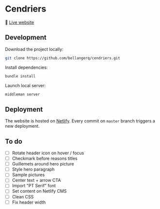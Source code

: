 # Cendriers

:rocket: [Live website](https://cendriers.netlify.com)

## Development

Download the project locally:

```sh
git clone https://github.com/bellangerq/cendriers.git
```

Install dependencies:
```sh
bundle install
```

Launch local server:
```sh
middleman server
```

## Deployment

The website is hosted on [Netlify](https://netlify.com). Every commit on `master` branch triggers a new deployment.


## To do

- [ ] Rotate header icon on hover / focus
- [ ] Checkmark before reasons titles
- [ ] Guillemets around hero picture
- [ ] Style hero paragraph
- [ ] Sample pictures
- [ ] Center text + arrow CTA
- [ ] Import "PT Serif" font
- [ ] Set content on Netlify CMS
- [ ] Clean CSS
- [ ] Fix header width

